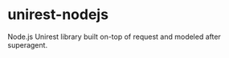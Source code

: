 unirest-nodejs
==============

Node.js Unirest library built on-top of request and modeled after superagent.
